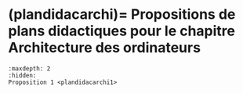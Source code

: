(plandidacarchi)=
Propositions de plans didactiques pour le chapitre Architecture des ordinateurs
==================================================


```{toctree}
:maxdepth: 2
:hidden:
Proposition 1 <plandidacarchi1>
```